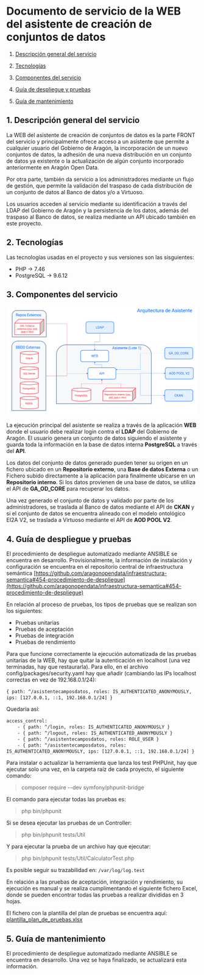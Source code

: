 # Documento de servicio de la WEB del asistente de creación de conjuntos de datos

1.  [Descripción general del servicio](#1-descripción-general-del-proyecto)

2.  [Tecnologías](#2-tecnologías)

3.  [Componentes del servicio](#3-componentes-del-servicio)

4.  [Guía de despliegue y pruebas](#4-guía-de-despliegue-y-pruebas)

5.  [Guía de mantenimiento](#5-guía-de-mantenimiento)


## 1. Descripción general del servicio

La WEB del asistente de creación de conjuntos de datos es la parte FRONT del servicio y principalmente ofrece acceso a un asistente que permite a cualquier usuario del Gobierno de Aragón, la incorporación de un nuevo conjuntos de datos, la adhesión de una nueva distribución en un conjunto de datos ya existente o la actualización de algún conjunto incorporado anteriormente en Aragón Open Data. 

Por otra parte, también da servicio a los administradores mediante un flujo de gestión, que permite la validación del traspaso de cada distribución de un conjunto de datos al Banco de datos y/o a Virtuoso.

Los usuarios acceden al servicio mediante su identificación a través del LDAP del Gobierno de Aragón y la persistencia de los datos, además del traspaso al Banco de datos, se realiza mediante un API ubicado también en este proyecto.

## 2. Tecnologías

Las tecnologías usadas en el proyecto y sus versiones son las sisguientes:

- PHP -> 7.46
- PostgreSQL -> 9.6.12

## 3. Componentes del servicio

![](docs/images/asistente_diagrama_arquitectura.png)

La ejecución principal del asistente se realiza a través de la aplicación **WEB** donde el usuario debe realizar login contra el **LDAP** del Gobierno de Aragón. El usuario genera un conjunto de datos siguiendo el asistente y guarda toda la información en la base de datos interna **PostgreSQL** a través del **API**.

Los datos del conjunto de datos generado pueden tener su origen en un fichero ubicado en un **Repositorio externo**, una **Base de datos Externa** o un Fichero subido directamente a la aplicación para finalmente ubicarse en un **Repositorio interno**. Si los datos provienen de una base de datos, se utiliza el API de **GA_OD_CORE** para recuperar los datos.

Una vez generado el conjunto de datos y validado por parte de los administradores, se traslada al Banco de datos mediante el API de **CKAN** y si el conjunto de datos se encuentra alineado con el modelo ontológico EI2A V2, se traslada a Virtuoso mediante el API de **AOD POOL V2**.

## 4. Guía de despliegue y pruebas

El procedimiento de despliegue automatizado mediante ANSIBLE se encuentra en desarrollo. Provisionalmente, la información de instalación y configuración se encuentra en el repositorio central de infraestructura semántica [https://github.com/aragonopendata/infraestructura-semantica#454-procedimiento-de-despliegue](https://github.com/aragonopendata/infraestructura-semantica#454-procedimiento-de-despliegue)

En relación al proceso de pruebas, los tipos de pruebas que se realizan son los siguientes:
- Pruebas unitarias
- Pruebas de aceptación
- Pruebas de integración
- Pruebas de rendimiento

Para que funcione correctamente la ejecución automatizada de las pruebas unitarias de la WEB, hay que quitar la autenticación en localhost (una vez terminadas, hay que restaurarla). Para ello, en el archivo config/packages/security.yaml hay que añadir (cambiando las IPs localhost correctas en vez de 192.168.0.1/24):
```
{ path: ^/asistentecamposdatos, roles: IS_AUTHENTICATED_ANONYMOUSLY, ips: [127.0.0.1, ::1, 192.168.0.1/24] }
```

Quedaría así:
```
access_control:
	- { path: ^/login, roles: IS_AUTHENTICATED_ANONYMOUSLY }
	- { path: ^/logout, roles: IS_AUTHENTICATED_ANONYMOUSLY }
	- { path: ^/asistentecamposdatos, roles: ROLE_USER }
	- { path: ^/asistentecamposdatos, roles: IS_AUTHENTICATED_ANONYMOUSLY, ips: [127.0.0.1, ::1, 192.168.0.1/24] } 
```

Para instalar o actualizar la herramienta que lanza los test PHPUnit, hay que ejecutar solo una vez, en la carpeta raíz de cada proyecto, el siguiente comando: 
> composer require --dev symfony/phpunit-bridge

El comando para ejecutar todas las pruebas es: 
> php bin/phpunit

Si se desea ejecutar las pruebas de un Controller:
> php bin/phpunit tests/Util

Y para ejecutar la prueba de un archivo hay que ejecutar:
> php bin/phpunit tests/Util/CalculatorTest.php

Es posible seguir su trazabilidad en:
```/var/log/log.test```


En relación a las pruebas de aceptación, integración y rendimiento, su ejecución es manual y se realiza cumplimentando el siguiente fichero Excel, donde se pueden encontrar todas las pruebas a realizar divididas en 3 hojas.

El fichero con la plantilla del plan de pruebas se encuentra aquí: [plantilla_plan_de_pruebas.xlsx](plantilla_plan_de_pruebas.xlsx)

## 5. Guía de mantenimiento

El procedimiento de despliegue automatizado mediante ANSIBLE se encuentra en desarrollo. Una vez se haya finalizado, se actualizará esta información.